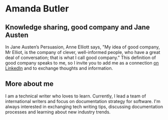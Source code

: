 # Amanda Butler

## Knowledge sharing, good company and Jane Austen

In Jane Austen’s Persuasion, Anne Elliott says, "My idea of good company, Mr Elliot, is the company of clever, well-informed people, who have a great deal of conversation; that is what I call good company." This definition of good company speaks to me, so I invite you to add me as a connection [on LinkedIn](https://www.linkedin.com/in/amandasgbutler) and to exchange thoughts and information.

## More about me

I am a technical writer who loves to learn. Currently, I lead a team of international writers and focus on documentation strategy for software. I'm always interested in exchanging tech writing tips, discussing documentation processes and learning about new industry trends.
